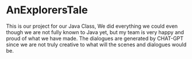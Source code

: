 # AnExplorersTale
This is our project for our Java Class, We did everything we could even though we are not fully known to Java yet, but my team is very happy and proud of what we have made. The dialogues are generated by CHAT-GPT since we are not truly creative to what will the scenes and dialogues would be.

